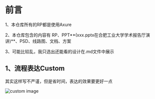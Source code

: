 # 前言
1、本仓库所有的RP都是使用Axure

2、本仓库包含的内容有 RP、PPT**(xxx.pptx在合肥工业大学学术报告厅演讲)**、PSD、线路图、文档、方案

3、可能比较乱，我只选出还能看的设计在.md文件中展示

## 1、流程表达Custom
其实这样写不严谨，但是省时间，表达的效果要更好一点

![custom image](https://github.com/whsgzcy/Design_To_MySelf_ATW/blob/master/images/ros.png)